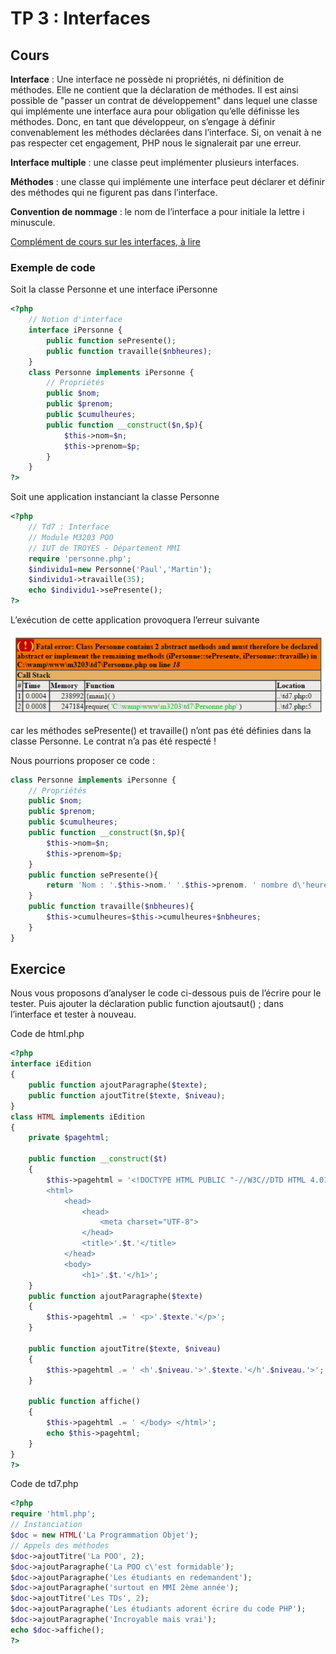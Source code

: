 # TP 3 : Interfaces

## Cours

**Interface** : Une interface ne possède ni propriétés, ni définition de méthodes. Elle ne contient que la déclaration de méthodes. Il est ainsi possible de "passer un contrat de développement" dans lequel une classe qui implémente une interface aura pour obligation qu’elle définisse les méthodes. Donc, en tant que développeur, on s’engage à définir convenablement les méthodes déclarées dans l’interface. Si, on venait à ne pas respecter cet engagement, PHP nous le signalerait par une erreur.

**Interface multiple** : une classe peut implémenter plusieurs interfaces.

**Méthodes** : une classe qui implémente une interface peut déclarer et définir des méthodes qui ne figurent pas dans l’interface.

**Convention de nommage** : le nom de l’interface a pour initiale la lettre i minuscule.

[Complément de cours sur les interfaces, à lire](Les-interfaces-en-PHP.pptx)

### Exemple de code

Soit la classe Personne et une interface iPersonne

````php
<?php
	// Notion d'interface
	interface iPersonne {
		public function sePresente();
		public function travaille($nbheures);
	}
	class Personne implements iPersonne {
		// Propriétés
		public $nom;
		public $prenom;
		public $cumulheures;
		public function __construct($n,$p){
			$this->nom=$n;
			$this->prenom=$p;
		}
	}
?>
````


Soit une application instanciant la classe Personne

````php
<?php
	// Td7 : Interface
	// Module M3203 POO
	// IUT de TROYES - Département MMI
	require 'personne.php';
	$individu1=new Personne('Paul','Martin');
	$individu1->travaille(35);
	echo $individu1->sePresente();
?>
````

L’exécution de cette application provoquera l’erreur suivante

![Message d'erreur](erreur.jpg)

car les méthodes sePresente() et travaille() n’ont pas été définies dans la classe Personne. Le contrat n’a pas été respecté !

Nous pourrions proposer ce code :

````php
class Personne implements iPersonne {
	// Propriétés
	public $nom;
	public $prenom;
	public $cumulheures;
	public function __construct($n,$p){
		$this->nom=$n;
		$this->prenom=$p;
	}
	public function sePresente(){
		return 'Nom : '.$this->nom.' '.$this->prenom. ' nombre d\'heures : '.$this->cumulheures;
	}
	public function travaille($nbheures){
		$this->cumulheures=$this->cumulheures+$nbheures;
	}
}
````

##	Exercice

Nous vous proposons d’analyser le code ci-dessous puis de l’écrire pour le tester.
Puis ajouter la déclaration public function ajoutsaut() ; dans l’interface et tester à nouveau.

Code de html.php

````php
<?php
interface iEdition
{  
	public function ajoutParagraphe($texte); 
	public function ajoutTitre($texte, $niveau); 
}
class HTML implements iEdition 
{  
	private $pagehtml;   
	
	public function __construct($t)  
	{  
		$this->pagehtml = '<!DOCTYPE HTML PUBLIC "-//W3C//DTD HTML 4.01 Transitional//EN" "http://www.w3.org/TR/html4/loose.dtd"> 
		<html> 
			<head>  
				<head>
					<meta charset="UTF-8">
				</head>
				<title>'.$t.'</title> 
			</head> 
			<body> 
				<h1>'.$t.'</h1>';
	}   
	public function ajoutParagraphe($texte)  
	{  
		$this->pagehtml .= ' <p>'.$texte.'</p>'; 
	}   
	
	public function ajoutTitre($texte, $niveau)  
	{  
		$this->pagehtml .= ' <h'.$niveau.'>'.$texte.'</h'.$niveau.'>'; 
	}   
	
	public function affiche()  
	{  
		$this->pagehtml .= ' </body> </html>'; 
		echo $this->pagehtml; 
	}
}
?>
````

Code de td7.php

````php
<?php
require 'html.php';
// Instanciation
$doc = new HTML('La Programmation Objet');
// Appels des méthodes
$doc->ajoutTitre('La POO', 2);
$doc->ajoutParagraphe('La POO c\'est formidable');
$doc->ajoutParagraphe('Les étudiants en redemandent');
$doc->ajoutParagraphe('surtout en MMI 2ème année');
$doc->ajoutTitre('Les TDs', 2);
$doc->ajoutParagraphe('Les étudiants adorent écrire du code PHP');
$doc->ajoutParagraphe('Incroyable mais vrai');
echo $doc->affiche();
?>
````

